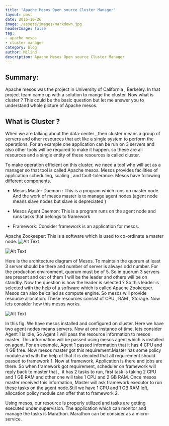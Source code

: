 ```yaml
---
title: "Apache Mesos Open source Cluster Manager"
layout: post
date: 2016-10-26
image: /assets/images/markdown.jpg
headerImage: false
tag:
- apache mesos
- cluster manager
category: blog
author: Milind 
description: Apache Mesos Open source Cluster Manager
---
```


## Summary:

Apache mesos was the project in University of California , Berkeley. In that project team came up with a solution to mange the cluster. Now what is cluster ? This could be the basic question but let me answer you to understand whole picture of Apache mesos.

## What is Cluster ?

When we are talking about the data-center , then cluster means a group of servers and other resources that act like a single system to perform the operations. For an example one application can be run on 3 servers and also other tools will be required to make it happen. so these are all resources and a single entity of these resources is called cluster.

To make operation efficient on this cluster, we need a tool who will act as a manager so that tool is called Apache mesos. Mesos provides facilities of application scheduling, scaling , and fault-tolerance. Mesos have following different components.

* Mesos Master Daemon :
    This is a program which runs on master node. And the work of mesos master is to manage agent nodes.(agent node means slave nodes but slave is depreciated )

* Mesos Agent Daemon:
    This is a program runs on the agent node and runs tasks that belongs to framework

* Framework:
    Consider framework is an application for mesos.

Apache Zookeeper:
This is a software which is used to co-ordinate a master node.
<img class="image" src="https://dmilind.github.io/assets/images/mesos-arch.png" alt="Alt Text">

<img class="image" src="https://dmilind.github.io/assets/images/mesos-arch02.jpg" alt="Alt Text">

Here is the architecture diagram of Mesos. To maintain the quorum at least 3 server should be there and number of server is always odd number. For the production environment, quorum must be of 5. So in quorum 3 servers are present and out of them 1 will be the leader and others will be on standby. Now the question is how the leader is selected ? So this leader is selected with the help of a software which is called Apache Zookeeper.
Mesos can also be called as compute engine. So mesos will provide resource allocation. These resources consist of CPU , RAM , Storage. Now lets consider how this mesos works.

<img class="image" src="https://dmilind.github.io/assets/images/mesos.jpg" alt="Alt Text">

In this fig. We have mesos installed and configured on cluster. Here we have two agent nodes means servers. Now at one instance of time. lets consider Agent 1 is idle, So Agent 1 will pass the resource information to mesos master. This information will be passed using mesos agent which is installed on agent. For an example, Agent 1 passed information that it has 4 CPU and 4 GB free. Now mesos master got this requirement.Master has some policy module and with the help of that it is decided that all requirement should passed to framework 1. Now at framework, Application is there and jobs are there. So when framework got requirement, scheduler on framework will reply back to master that ,  it has 2 tasks to run, first task is taking 2 CPU and 1 GB RAM and other one will take 1 CPU and 2 GB RAM. Once mesos master received this information, Master will ask framework executor to run these tasks on the agent node.Still we have 1 CPU and 1 GB RAM left, allocation policy module can offer that to framework 2.

Using mesos, our resource is properly utilized and tasks are getting executed under supervision. The application which can monitor and manage the tasks is Marathon.
Marathon can be consider as a micro-service.

